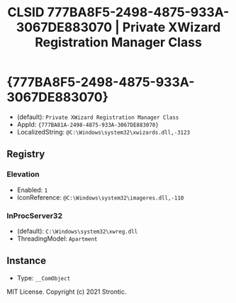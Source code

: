 ﻿---
title: "CLSID 777BA8F5-2498-4875-933A-3067DE883070 | Private XWizard Registration Manager Class"
excerpt: What is COM-Object CLSID 777BA8F5-2498-4875-933A-3067DE883070?
---

# {777BA8F5-2498-4875-933A-3067DE883070}

* (default): `Private XWizard Registration Manager Class`
* AppId: `{777BA81A-2498-4875-933A-3067DE883070}`
* LocalizedString: `@C:\Windows\system32\xwizards.dll,-3123`

## Registry


### Elevation

* Enabled: `1`
* IconReference: `@C:\Windows\system32\imageres.dll,-110`

### InProcServer32

* (default): `C:\Windows\system32\xwreg.dll`
* ThreadingModel: `Apartment`

## Instance

* Type: `__ComObject`

MIT License. Copyright (c) 2021 Strontic.


